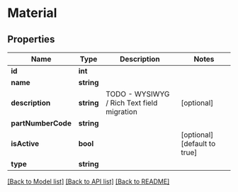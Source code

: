 # Material

## Properties
Name | Type | Description | Notes
------------ | ------------- | ------------- | -------------
**id** | **int** |  | 
**name** | **string** |  | 
**description** | **string** | TODO - WYSIWYG / Rich Text field migration | [optional] 
**partNumberCode** | **string** |  | 
**isActive** | **bool** |  | [optional] [default to true]
**type** | **string** |  | 

[[Back to Model list]](../README.md#documentation-for-models) [[Back to API list]](../README.md#documentation-for-api-endpoints) [[Back to README]](../README.md)


